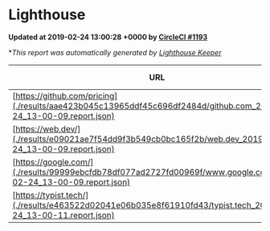 
# Lighthouse

**Updated at 2019-02-24 13:00:28 +0000 by [CircleCI #1193](https://circleci.com/gh/ItinerisLtd/lighthouse-keeper-example/1193)**

**This report was automatically generated by [Lighthouse Keeper](https://github.com/itinerisltd/lighthouse-keeper)*

| URL | Performance | Accessibility | Best Practices | SEO | PWA | Updated At |
| --- | --- | --- | --- | --- | --- | --- |
| [https://github.com/pricing](./results/aae423b045c13965ddf45c696df2484d/github.com_2019-02-24_13-00-09.report.json) | 0.71 | 0.89 | 0.93 | 0.9 | 0.58 | 2019-02-24T13:00:09.538Z |
| [https://web.dev/](./results/e09021ae7f54dd9f3b549cb0bc165f2b/web.dev_2019-02-24_13-00-09.report.json) | 0.92 | 0.93 | 1 | 0.91 | 1 | 2019-02-24T13:00:09.227Z |
| [https://google.com/](./results/99999ebcfdb78df077ad2727fd00969f/www.google.com_2019-02-24_13-00-09.report.json) | 0.96 | 0.71 | 0.93 | 0.8 | 0.58 | 2019-02-24T13:00:09.942Z |
| [https://typist.tech/](./results/e463522d02041e06b035e8f61910fd43/typist.tech_2019-02-24_13-00-11.report.json) | 1 |  |  |  |  | 2019-02-24T13:00:11.253Z |
